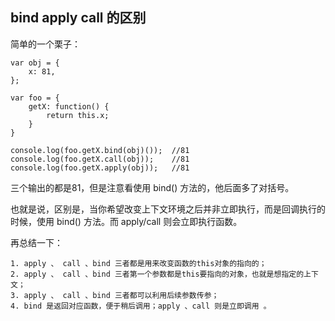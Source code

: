 ## bind apply call 的区别

简单的一个栗子：

	var obj = {
		x: 81,
	};
	
	var foo = {
		getX: function() {
			return this.x;
		}
	}
	
	console.log(foo.getX.bind(obj)());  //81
	console.log(foo.getX.call(obj));    //81
	console.log(foo.getX.apply(obj));   //81
	
三个输出的都是81，但是注意看使用 bind() 方法的，他后面多了对括号。

也就是说，区别是，当你希望改变上下文环境之后并非立即执行，而是回调执行的时候，使用 bind() 方法。而 apply/call 则会立即执行函数。

再总结一下：

	1. apply 、 call 、bind 三者都是用来改变函数的this对象的指向的；
	2. apply 、 call 、bind 三者第一个参数都是this要指向的对象，也就是想指定的上下文；
	3. apply 、 call 、bind 三者都可以利用后续参数传参；
	4. bind 是返回对应函数，便于稍后调用；apply 、call 则是立即调用 。